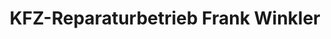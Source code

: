 ---
title: "KFZ-Reparaturbetrieb Frank Winkler"
url: /eilenburg/kfz-reparaturbetrieb-frank-winkler/
shop: Autowerkstatt
---